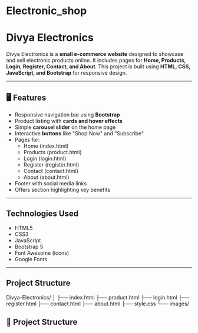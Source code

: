 # Electronic_shop

# Divya Electronics

Divya Electronics is a **small e-commerce website** designed to showcase and sell electronic products online. It includes pages for **Home, Products, Login, Register, Contact, and About**. This project is built using **HTML, CSS, JavaScript, and Bootstrap** for responsive design.

---

## 🖥️ Features

- Responsive navigation bar using **Bootstrap**
- Product listing with **cards and hover effects**
- Simple **carousel slider** on the home page
- Interactive **buttons** like "Shop Now" and "Subscribe"
- Pages for:
  - Home (index.html)
  - Products (product.html)
  - Login (login.html)
  - Register (register.html)
  - Contact (contact.html)
  - About (about.html)
- Footer with social media links
- Offers section highlighting key benefits

---

## Technologies Used

- HTML5
- CSS3
- JavaScript
- Bootstrap 5
- Font Awesome (icons)
- Google Fonts

---
## Project Structure

Divya-Electronics/
│
├── index.html
├── product.html
├── login.html
├── register.html
├── contact.html
├── about.html
├── style.css
└── images/

## 📂 Project Structure

